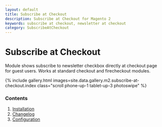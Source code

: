 ```yaml
---
layout: default
title: Subscribe at Checkout
description: Subscribe at Checkout for Magento 2
keywords: subscribe at checkout, newsletter at checkout
category: SubscribeAtCheckout
---
```


# Subscribe at Checkout

Module shows subscribe to newsletter checkbox directly at checkout page for
guest users. Works at standard checkout and firecheckout modules.

{% include gallery.html images=site.data.gallery.m2.subscribe-at-checkout.index class="scroll phone-up-1 tablet-up-3 photoswipe" %}

### Contents

 1. [Installation](installation/)
 2. [Changelog](changelog/)
 3. [Configuration](configuration/)
